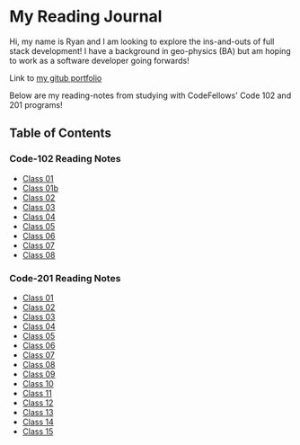 # My Reading Journal

Hi, my name is Ryan and I am looking to explore the ins-and-outs of full stack development! I have a background in geo-physics (BA) but am hoping to work as a software developer going forwards!

Link to [my gitub portfolio](https://github.com/ryanl3708/)

Below are my reading-notes from studying with CodeFellows' Code 102 and 201 programs!

## Table of Contents

### Code-102 Reading Notes

- [Class 01](./102/Class-01.md)
- [Class 01b](./102/Class-01b.md)
- [Class 02](./102/Class-02.md)
- [Class 03](./102/Class-03.md)
- [Class 04](./102/Class-04.md)
- [Class 05](./102/Class-05.md)
- [Class 06](./102/Class-06.md)
- [Class 07](./102/Class-07.md)
- [Class 08](./102/Class-08.md)

### Code-201 Reading Notes

- [Class 01](./201/Class-01.md)
- [Class 02](./201/Class-02.md)
- [Class 03](./201/Class-03.md)
- [Class 04](./201/Class-04.md)
- [Class 05](./201/Class-05.md)
- [Class 06](./201/Class-06.md)
- [Class 07](./201/Class-07.md)
- [Class 08](./201/Class-08.md)
- [Class 09](./201/Class-09.md)
- [Class 10](./201/Class-10.md)
- [Class 11](./201/Class-11.md)
- [Class 12](./201/Class-12.md)
- [Class 13](./201/Class-13.md)
- [Class 14](./201/Class-14.md)
- [Class 15](./201/Class-15.md)
